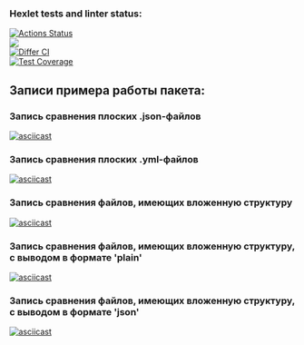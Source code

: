 ### Hexlet tests and linter status:
[![Actions Status](https://github.com/Kirill070/php-project-48/workflows/hexlet-check/badge.svg)](https://github.com/Kirill070/php-project-48/actions)<br>
<a href="https://codeclimate.com/github/Kirill070/php-project-48/maintainability"><img src="https://api.codeclimate.com/v1/badges/295354b96a25dd51311e/maintainability" /></a><br>
[![Differ CI](https://github.com/Kirill070/php-project-48/actions/workflows/my-check.yml/badge.svg)](https://github.com/Kirill070/php-project-48/actions/workflows/my-check.yml)<br>
[![Test Coverage](https://api.codeclimate.com/v1/badges/295354b96a25dd51311e/test_coverage)](https://codeclimate.com/github/Kirill070/php-project-48/test_coverage)<br>

## Записи примера работы пакета:

### Запись сравнения плоских .json-файлов

[![asciicast](https://asciinema.org/a/wNR5yK7yML6RCVGqzGwKmZK1y.svg)](https://asciinema.org/a/wNR5yK7yML6RCVGqzGwKmZK1y)

### Запись сравнения плоских .yml-файлов

[![asciicast](https://asciinema.org/a/did6HEXY1JVgqe0uX0twfRWTM.svg)](https://asciinema.org/a/did6HEXY1JVgqe0uX0twfRWTM)

### Запись сравнения файлов, имеющих вложенную структуру

[![asciicast](https://asciinema.org/a/tVe4J0pBBEq140sKpSEmynvDf.svg)](https://asciinema.org/a/tVe4J0pBBEq140sKpSEmynvDf)

### Запись сравнения файлов, имеющих вложенную структуру, с выводом в формате 'plain'

[![asciicast](https://asciinema.org/a/XuOH5IkAFow9Q7TJIJ6rXtXXO.svg)](https://asciinema.org/a/XuOH5IkAFow9Q7TJIJ6rXtXXO)

### Запись сравнения файлов, имеющих вложенную структуру, с выводом в формате 'json'

[![asciicast](https://asciinema.org/a/4Wbkb9QL2aXl5qo26pfou2hX0.svg)](https://asciinema.org/a/4Wbkb9QL2aXl5qo26pfou2hX0)